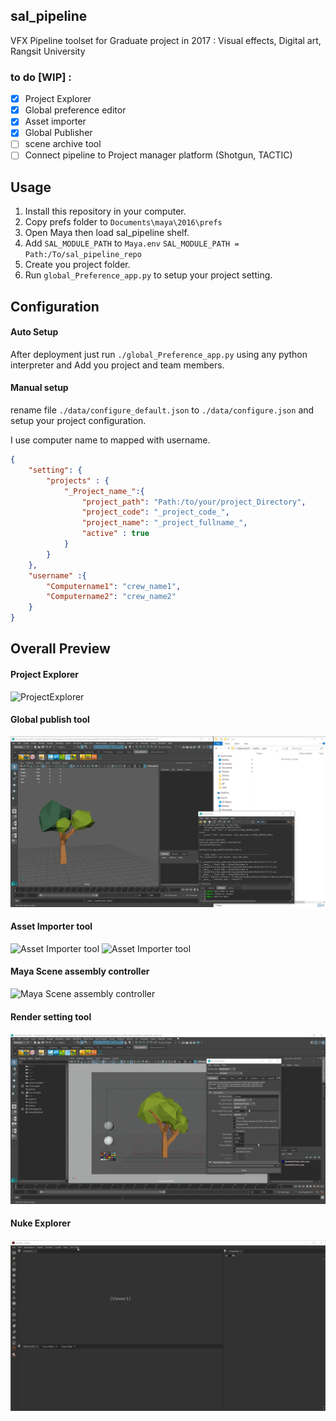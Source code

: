 ## sal_pipeline
VFX Pipeline toolset for Graduate project in 2017 : Visual effects, Digital art, Rangsit University

### to do [WIP] :
- [x] Project Explorer
- [x] Global preference editor
- [x] Asset importer
- [x] Global Publisher
- [ ] scene archive tool
- [ ] Connect pipeline to Project manager platform (Shotgun, TACTIC)

## Usage
1) Install this repository in your computer.
2) Copy prefs folder to ```Documents\maya\2016\prefs```
3) Open Maya then load sal_pipeline shelf.
4) Add `SAL_MODULE_PATH` to `Maya.env` 
```SAL_MODULE_PATH = Path:/To/sal_pipeline_repo```
7) Create you project folder.
6) Run `global_Preference_app.py` to setup your project setting.

## Configuration

#### Auto Setup
After deployment just run ```./global_Preference_app.py``` using any python interpreter and Add you project and team members.
    
#### Manual setup
rename file `./data/configure_default.json` to `./data/configure.json` and setup your project configuration.

I use computer name to mapped with username.

```JSON
{
	"setting": {
		"projects" : {
			"_Project_name_":{
				"project_path": "Path:/to/your/project_Directory",
				"project_code": "_project_code_",
				"project_name": "_project_fullname_",
				"active" : true
			}
		}
	},
	"username" :{
		"Computername1": "crew_name1",
		"Computername2": "crew_name2"
	}
}
```


## Overall Preview
#### Project Explorer
![ProjectExplorer](images/projectExplorer.gif)

#### Global publish tool
![Global publish tool](images/global_publish.gif)

#### Asset Importer tool
![Asset Importer tool](images/asset_importer.gif)
![Asset Importer tool](images/flctrum.gif)

#### Maya Scene assembly controller
![Maya Scene assembly controller](images/asmController.gif)

#### Render setting tool
![render setting](images/rendersetting.gif)

#### Nuke Explorer
![render setting](images/nuke_Explorer.gif)